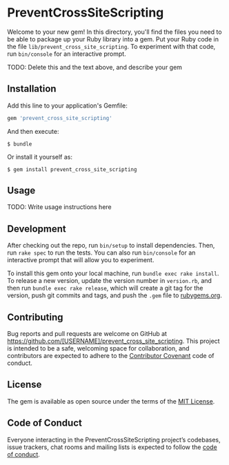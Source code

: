 # PreventCrossSiteScripting

Welcome to your new gem! In this directory, you'll find the files you need to be able to package up your Ruby library into a gem. Put your Ruby code in the file `lib/prevent_cross_site_scripting`. To experiment with that code, run `bin/console` for an interactive prompt.

TODO: Delete this and the text above, and describe your gem

## Installation

Add this line to your application's Gemfile:

```ruby
gem 'prevent_cross_site_scripting'
```

And then execute:

    $ bundle

Or install it yourself as:

    $ gem install prevent_cross_site_scripting

## Usage

TODO: Write usage instructions here

## Development

After checking out the repo, run `bin/setup` to install dependencies. Then, run `rake spec` to run the tests. You can also run `bin/console` for an interactive prompt that will allow you to experiment.

To install this gem onto your local machine, run `bundle exec rake install`. To release a new version, update the version number in `version.rb`, and then run `bundle exec rake release`, which will create a git tag for the version, push git commits and tags, and push the `.gem` file to [rubygems.org](https://rubygems.org).

## Contributing

Bug reports and pull requests are welcome on GitHub at https://github.com/[USERNAME]/prevent_cross_site_scripting. This project is intended to be a safe, welcoming space for collaboration, and contributors are expected to adhere to the [Contributor Covenant](http://contributor-covenant.org) code of conduct.

## License

The gem is available as open source under the terms of the [MIT License](http://opensource.org/licenses/MIT).

## Code of Conduct

Everyone interacting in the PreventCrossSiteScripting project’s codebases, issue trackers, chat rooms and mailing lists is expected to follow the [code of conduct](https://github.com/[USERNAME]/prevent_cross_site_scripting/blob/master/CODE_OF_CONDUCT.md).
